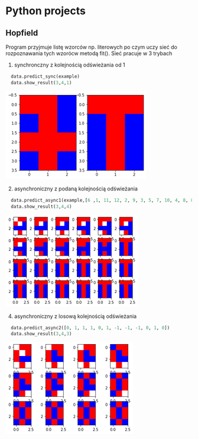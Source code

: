 # Python projects

## Hopfield
Program przyjmuje listę wzorców np. literowych po czym uczy sieć do rozpoznawania tych wzorócw metodą fit().
Sieć pracuje w 3 trybach
  1. synchronczny z kolejnością odświeżania od 1
  ```python
    data.predict_sync(example)
    data.show_result(3,4,1)
  ```
  ![Screenshot](Hopfield_images/sync.png)
  
  2. asynchroniczny z podaną kolejnością odświeżania
  ```python
    data.predict_async1(example,[6 ,1, 11, 12, 2, 9, 3, 5, 7, 10, 4, 8, 8, 11, 2, 9, 7, 5, 1, 4, 6, 12, 3, 10])
    data.show_result(3,4,4)
  ```
  ![Screenshot](Hopfield_images/async.png)
  
  4. asynchroniczny z losową kolejnością odświeżania
  ```python
    data.predict_async2([0, 1, 1, 1, 0, 1, -1, -1, -1, 0, 1, 0])
    data.show_result(3,4,3)
  ```
  ![Screenshot](Hopfield_images/async_random.png)
